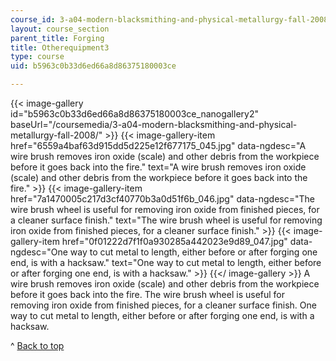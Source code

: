 ```yaml
---
course_id: 3-a04-modern-blacksmithing-and-physical-metallurgy-fall-2008
layout: course_section
parent_title: Forging
title: Otherequipment3
type: course
uid: b5963c0b33d6ed66a8d86375180003ce

---
```


{{< image-gallery id="b5963c0b33d6ed66a8d86375180003ce_nanogallery2" baseUrl="/coursemedia/3-a04-modern-blacksmithing-and-physical-metallurgy-fall-2008/" >}}
{{< image-gallery-item href="6559a4baf63d915dd5d225e12f677175_045.jpg" data-ngdesc="A wire brush removes iron oxide (scale) and other debris from the workpiece before it goes back into the fire." text="A wire brush removes iron oxide (scale) and other debris from the workpiece before it goes back into the fire." >}}
{{< image-gallery-item href="7a1470005c217d3cf40770b3a0d51f6b_046.jpg" data-ngdesc="The wire brush wheel is useful for removing iron oxide from finished pieces, for a cleaner surface finish." text="The wire brush wheel is useful for removing iron oxide from finished pieces, for a cleaner surface finish." >}}
{{< image-gallery-item href="0f01222d7f1f0a930285a442023e9d89_047.jpg" data-ngdesc="One way to cut metal to length, either before or after forging one end, is with a hacksaw." text="One way to cut metal to length, either before or after forging one end, is with a hacksaw." >}}
{{</ image-gallery >}}
A wire brush removes iron oxide (scale) and other debris from the workpiece before it goes back into the fire. The wire brush wheel is useful for removing iron oxide from finished pieces, for a cleaner surface finish. One way to cut metal to length, either before or after forging one end, is with a hacksaw.

^ [Back to top](#top)